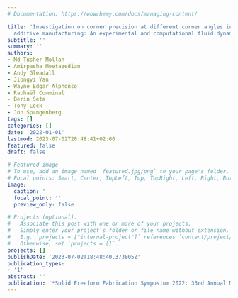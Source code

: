 ```yaml
---
# Documentation: https://wowchemy.com/docs/managing-content/

title: 'Investigation on corner precision at different corner angles in material extrusion
  additive manufacturing: An experimental and computational fluid dynamics analysis'
subtitle: ''
summary: ''
authors:
- Md Tusher Mollah
- Amirpasha Moetazedian
- Andy Gleadall
- Jiongyi Yan
- Wayne Edgar Alphonso
- Raphaël Comminal
- Berin Šeta
- Tony Lock
- Jon Spangenberg
tags: []
categories: []
date: '2022-01-01'
lastmod: 2023-07-02T20:48:41+02:00
featured: false
draft: false

# Featured image
# To use, add an image named `featured.jpg/png` to your page's folder.
# Focal points: Smart, Center, TopLeft, Top, TopRight, Left, Right, BottomLeft, Bottom, BottomRight.
image:
  caption: ''
  focal_point: ''
  preview_only: false

# Projects (optional).
#   Associate this post with one or more of your projects.
#   Simply enter your project's folder or file name without extension.
#   E.g. `projects = ["internal-project"]` references `content/project/deep-learning/index.md`.
#   Otherwise, set `projects = []`.
projects: []
publishDate: '2023-07-02T18:48:40.373805Z'
publication_types:
- '1'
abstract: ''
publication: '*Solid Freeform Fabrication Symposium 2022: 33rd Annual Meeting*'
---
```

